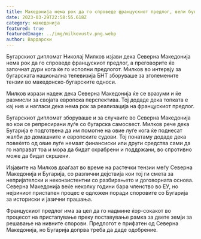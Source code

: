 ```yaml
---
title: Македонија нема рок да го спроведе францускиот предлог, вели бугарски дипломат
date: 2023-03-29T22:58:55.618Z
category: македонија
featured: true
featuredImage: ../img/milkovustv.png.webp
author: Вардарски
---
```


Бугарскиот дипломат Николај Милков изјави дека Северна Македонија нема рок да го спроведе францускиот предлог, а преговорите ќе започнат дури кога ќе го исполни предлогот. Милков во интервју за бугарската национална телевизија БНТ зборуваше за зголемените тензии во македонско-бугарските односи.

Милков изрази надеж дека Северна Македонија ќе се вразуми и ќе размисли за својата европска перспектива. Тој додаде дека топката е кај нив и нагласи дека нема рок за реализација на францускиот предлог.

Бугарскиот дипломат зборуваше и за случаите во Северна Македонија во кои се репресирани луѓе со бугарска самосвест. Милков рече дека Бугарија е подготвена да им помогне на овие луѓе кога ќе поднесат жалби до домашните и европските судови. Тој понатаму додаде дека повеќето од овие луѓе немаат финансиски или други средства сами да го направат тоа и мора да бидат охрабрени и поддржани, во спротивно може да бидат скршени.

Изјавите на Милков доаѓаат во време на растечки тензии меѓу Северна Македонија и Бугарија, со различни дејствија кои тој ги смета за непријателски и неконзистентни со разбирањето и договорната основа. Северна Македонија веќе неколку години бара членство во ЕУ, но нејзиниот пристапен процес е одложен поради споровите со Бугарија за историски и јазични прашања.

Францускиот предлог има за цел да го надмине ќор-сокакот во процесот на пристапување преку поставување рамка за двете земји за решавање на нивните спорови. Предлогот е прифатен од Северна Македонија, но Бугарија допрва треба да даде одобрение.
